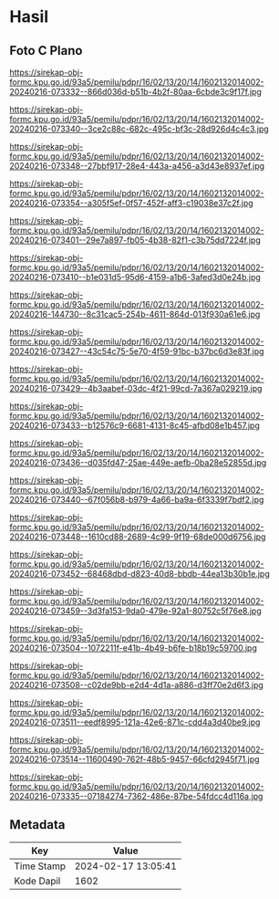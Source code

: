 # Hasil

## Foto C Plano

https://sirekap-obj-formc.kpu.go.id/93a5/pemilu/pdpr/16/02/13/20/14/1602132014002-20240216-073332--866d036d-b51b-4b2f-80aa-6cbde3c9f17f.jpg

https://sirekap-obj-formc.kpu.go.id/93a5/pemilu/pdpr/16/02/13/20/14/1602132014002-20240216-073340--3ce2c88c-682c-495c-bf3c-28d926d4c4c3.jpg

https://sirekap-obj-formc.kpu.go.id/93a5/pemilu/pdpr/16/02/13/20/14/1602132014002-20240216-073348--27bbf917-28e4-443a-a456-a3d43e8937ef.jpg

https://sirekap-obj-formc.kpu.go.id/93a5/pemilu/pdpr/16/02/13/20/14/1602132014002-20240216-073354--a305f5ef-0f57-452f-aff3-c19038e37c2f.jpg

https://sirekap-obj-formc.kpu.go.id/93a5/pemilu/pdpr/16/02/13/20/14/1602132014002-20240216-073401--29e7a897-fb05-4b38-82f1-c3b75dd7224f.jpg

https://sirekap-obj-formc.kpu.go.id/93a5/pemilu/pdpr/16/02/13/20/14/1602132014002-20240216-073410--b1e031d5-95d6-4159-a1b6-3afed3d0e24b.jpg

https://sirekap-obj-formc.kpu.go.id/93a5/pemilu/pdpr/16/02/13/20/14/1602132014002-20240216-144730--8c31cac5-254b-4611-864d-013f930a61e6.jpg

https://sirekap-obj-formc.kpu.go.id/93a5/pemilu/pdpr/16/02/13/20/14/1602132014002-20240216-073427--43c54c75-5e70-4f59-91bc-b37bc6d3e83f.jpg

https://sirekap-obj-formc.kpu.go.id/93a5/pemilu/pdpr/16/02/13/20/14/1602132014002-20240216-073429--4b3aabef-03dc-4f21-99cd-7a367a029219.jpg

https://sirekap-obj-formc.kpu.go.id/93a5/pemilu/pdpr/16/02/13/20/14/1602132014002-20240216-073433--b12576c9-6681-4131-8c45-afbd08e1b457.jpg

https://sirekap-obj-formc.kpu.go.id/93a5/pemilu/pdpr/16/02/13/20/14/1602132014002-20240216-073436--d035fd47-25ae-449e-aefb-0ba28e52855d.jpg

https://sirekap-obj-formc.kpu.go.id/93a5/pemilu/pdpr/16/02/13/20/14/1602132014002-20240216-073440--67f056b8-b979-4a66-ba9a-6f3339f7bdf2.jpg

https://sirekap-obj-formc.kpu.go.id/93a5/pemilu/pdpr/16/02/13/20/14/1602132014002-20240216-073448--1610cd88-2689-4c99-9f19-68de000d6756.jpg

https://sirekap-obj-formc.kpu.go.id/93a5/pemilu/pdpr/16/02/13/20/14/1602132014002-20240216-073452--68468dbd-d823-40d8-bbdb-44ea13b30b1e.jpg

https://sirekap-obj-formc.kpu.go.id/93a5/pemilu/pdpr/16/02/13/20/14/1602132014002-20240216-073459--3d3fa153-9da0-479e-92a1-80752c5f76e8.jpg

https://sirekap-obj-formc.kpu.go.id/93a5/pemilu/pdpr/16/02/13/20/14/1602132014002-20240216-073504--1072211f-e41b-4b49-b6fe-b18b19c59700.jpg

https://sirekap-obj-formc.kpu.go.id/93a5/pemilu/pdpr/16/02/13/20/14/1602132014002-20240216-073508--c02de9bb-e2d4-4d1a-a886-d3ff70e2d6f3.jpg

https://sirekap-obj-formc.kpu.go.id/93a5/pemilu/pdpr/16/02/13/20/14/1602132014002-20240216-073511--eedf8995-121a-42e6-871c-cdd4a3d40be9.jpg

https://sirekap-obj-formc.kpu.go.id/93a5/pemilu/pdpr/16/02/13/20/14/1602132014002-20240216-073514--11600490-762f-48b5-9457-66cfd2945f71.jpg

https://sirekap-obj-formc.kpu.go.id/93a5/pemilu/pdpr/16/02/13/20/14/1602132014002-20240216-073335--07184274-7362-486e-87be-54fdcc4d116a.jpg


## Metadata

| Key        | Value               |
| ---------- | ------------------- |
| Time Stamp | 2024-02-17 13:05:41 |
| Kode Dapil | 1602                |



